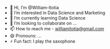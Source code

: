 - 👋 Hi, I’m @William-Itotia
- 👀 I’m interested in Data Science and Marketing
- 🌱 I’m currently learning Data Science
- 💞️ I’m looking to collaborate on ...
- 📫 How to reach me - williamitotia@gmail.com
- 😄 Pronouns: ...
- ⚡ Fun fact: I play the saxophone

<!---
William-Itotia/William-Itotia is a ✨ special ✨ repository because its `README.md` (this file) appears on your GitHub profile.
You can click the Preview link to take a look at your changes.
--->

